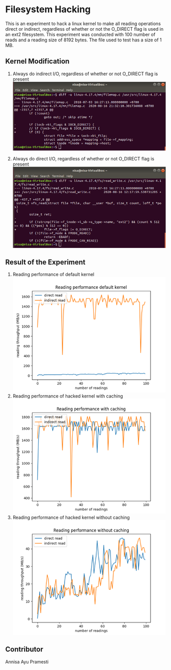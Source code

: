 # Filesystem Hacking

This is an experiment to hack a linux kernel to make all reading operations direct or indirect, regardless of whether or not the O_DIRECT flag is used in an ext2 filesystem. This experiment was conducted with 100 number of reads and a reading size of 8192 bytes. The file used to test has a size of 1 MB.

## Kernel Modification
1. Always do indirect I/O, regardless of whether or not O_DIRECT flag is present
![diff indirect](/images/diff_with_caching.png)

2. Always do direct I/O, regardless of whether or not O_DIRECT flag is present
![diff direct](/images/diff_without_caching.png)


## Result of the Experiment
1. Reading performance of default kernel
![default kernel](/images/default_kernel.png)
2. Reading performance of hacked kernel with caching
![with caching](/images/with_caching.png)
3. Reading performance of hacked kernel without caching
![without caching](/images/without_caching.png)

## Contributor
Annisa Ayu Pramesti
